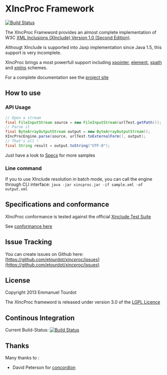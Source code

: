 # XIncProc Framework

[![Build Status](https://travis-ci.org/etourdot/xincproc.svg?branch=develop)](https://travis-ci.org/etourdot/xincproc)

The XIncProc Frameword provides an almost complete implementation of W3C [XML Inclusions (XInclude) Version 1.0 (Second Edition)][xinclude].

Althougt XInclude is supported into Jaxp implementation since Java 1.5, this support is very incomplete.

XIncProc brings a most powerfull support including [xpointer][xpointer], [element][element], [xpath][xpath] and [xmlns][xmlns] schemes.

[xinclude]: http://www.w3.org/TR/xinclude/
[xpointer]: http://www.w3.org/TR/xptr-framework/
[element]: http://www.w3.org/TR/xptr-element/
[xpath]: http://www.w3.org/2005/04/xpointer-schemes/xpath
[xmlns]: http://www.w3.org/TR/xptr-xmlns/

For a complete documentation see the [project site](http://xincproc.etourdot.org)

## How to use
### API Usage
```java
// Open a stream
final FileInputStream source = new FileInputStream(urlTest.getPath());
// Parse it
final ByteArrayOutputStream output = new ByteArrayOutputStream();
XIncProcEngine.parse(source, urlTest.toExternalForm(), output);
// That's all !
final String result = output.toString("UTF-8");
```
Just have a look to [Specs](xinclude/specs/org/etourdot/xincproc/xinclude/api/Api.html) for more samples

### Line command
If you to use XInclude resolution in batch mode, you can call the engine through CLI interface:
    `java -jar xincproc.jar -if sample.xml -of output.xml`

## Specifications and conformance
XIncProc conformance is tested against the official [Xinclude Test Suite](http://www.w3.org/XML/Test/XInclude/)

See [conformance here](http://xincproc.etourdot.org/xinclude/specs/org/etourdot/xincproc/xinclude/testsuite/TestSuite.html)

## Issue Tracking
You can create issues on Github here: [https://github.com/etourdot/xincproc/issues](https://github.com/etourdot/xincproc/issues)

## License
Copyright 2013 Emmanuel Tourdot

The XIncProc frameword is released under version 3.0 of the [LGPL Licence](http://opensource.org/licenses/lgpl-3.0.html)

## Continous Integration
Current Build-Status: [![Build Status](https://buildhive.cloudbees.com/job/etourdot/job/xincproc/badge/icon)](https://buildhive.cloudbees.com/job/etourdot/job/xincproc/)

## Thanks
Many thanks to :

* David Peterson for [concordion](http://www.concordion.org/)